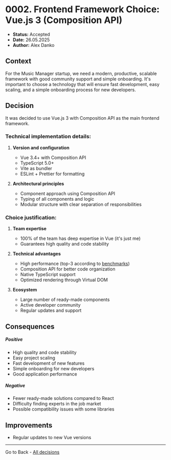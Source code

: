 # 0002. Frontend Framework Choice: Vue.js 3 (Composition API)

- **Status:** Accepted
- **Date:** 26.05.2025
- **Author:** Alex Danko

## Context

For the Music Manager startup, we need a modern, productive, scalable framework with good community support and simple onboarding. It's important to choose a technology that will ensure fast development, easy scaling, and a simple onboarding process for new developers.

## Decision

It was decided to use Vue.js 3 with Composition API as the main frontend framework.

### Technical implementation details:
1. **Version and configuration**
   - Vue 3.4+ with Composition API
   - TypeScript 5.0+
   - Vite as bundler
   - ESLint + Prettier for formatting

2. **Architectural principles**
   - Component approach using Composition API
   - Typing of all components and logic
   - Modular structure with clear separation of responsibilities

### Choice justification:

1. **Team expertise**
   - 100% of the team has deep expertise in Vue (it's just me)
   - Guarantees high quality and code stability

2. **Technical advantages**
   - High performance (top-3 according to [benchmarks](https://krausest.github.io/js-framework-benchmark/current.html))
   - Composition API for better code organization
   - Native TypeScript support
   - Optimized rendering through Virtual DOM

3. **Ecosystem**
   - Large number of ready-made components
   - Active developer community
   - Regular updates and support

## Consequences
##### Positive
- High quality and code stability
- Easy project scaling
- Fast development of new features
- Simple onboarding for new developers
- Good application performance
##### Negative
- Fewer ready-made solutions compared to React
- Difficulty finding experts in the job market
- Possible compatibility issues with some libraries

## Improvements
- Regular updates to new Vue versions 

---
Go to Back - [All decisions](../README.md)